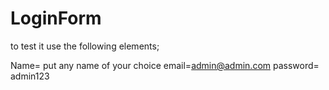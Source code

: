 # LoginForm
to test it use the following elements;

Name= put any name of your choice
email=admin@admin.com
password= admin123
